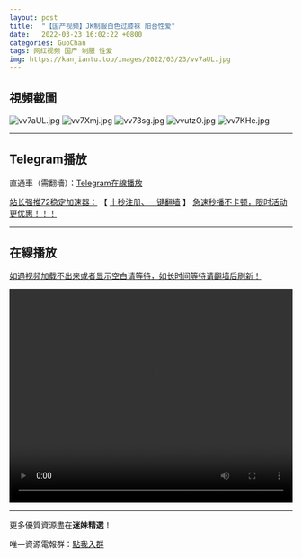 ```yaml
---
layout: post
title:  "【国产视频】JK制服白色过膝袜 阳台性爱"
date:   2022-03-23 16:02:22 +0800
categories: GuoChan
tags: 网红视频 国产 制服 性爱
img: https://kanjiantu.top/images/2022/03/23/vv7aUL.jpg
---
```



## 視頻截圖

![vv7aUL.jpg](https://kanjiantu.top/images/2022/03/23/vv7aUL.jpg)
![vv7Xmj.jpg](https://kanjiantu.top/images/2022/03/23/vv7Xmj.jpg)
![vv73sg.jpg](https://kanjiantu.top/images/2022/03/23/vv73sg.jpg)
![vvutzO.jpg](https://kanjiantu.top/images/2022/03/23/vvutzO.jpg)
![vv7KHe.jpg](https://kanjiantu.top/images/2022/03/23/vv7KHe.jpg)

* * *
## Telegram播放

直通車（需翻墻）：[Telegram在線播放](https://t.me/mimeijingxuan/274)


<u>站长强推72稳定加速器：</u> 【 [十秒注册、一键翻墙](https://72vpn.xyz/#/register?code=mimei) 】
<u>  急速秒播不卡顿，限时活动更优惠！！！</u>
* * *
## 在線播放
<u>如遇视频加载不出来或者显示空白请等待，如长时间等待请翻墙后刷新！</u>
<center><video src="https://cdn.publer.io/uploads/videos/6245aa56db279776cfbeed1c/43cfc7dbc52ec2b2663b4ebcedbe36bb.mp4" width="100%" height="380px" controls="controls"></video></center>


* * *
更多優質資源盡在**迷妹精選**！

唯一資源電報群：[點我入群](https://t.me/mimeijingxuan)


